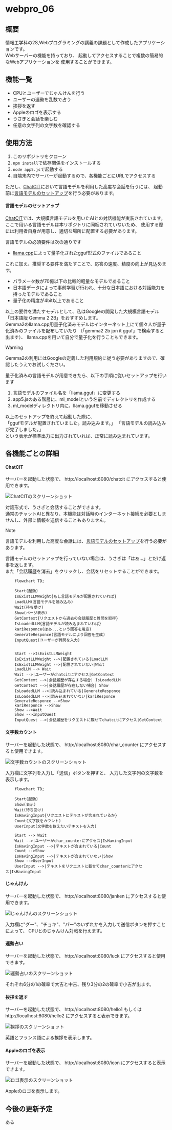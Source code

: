 # webpro_06
## 概要
情報工学科の2S,Webプログラミングの講義の課題として作成したアプリケーションです。  
Webサーバーの機能を持っており、
起動してアクセスすることで複数の簡易的なWebアプリケーションを
使用することができます。  

## 機能一覧
- CPUとユーザーでじゃんけんを行う
- ユーザーの運勢を乱数で占う
- 挨拶を返す
- Appleのロゴを表示する
- うさぎと会話を楽しむ
- 任意の文字列の文字数を確認する

## 使用方法
1. このリポジトリをクローン
1. ```npm install```で依存関係をインストールする
1. ```node app5.js```で起動する
1. 自端末内でサーバーが起動するので、各機能ごとにURLでアクセスする

ただし、[ChatCIT](#chatcit)において言語モデルを利用した高度な会話を行うには、
起動前に[言語モデルのセットアップ](#言語モデルのセットアップ)を行う必要があります。

#### 言語モデルのセットアップ
[ChatCIT](#chatcit)では、大規模言語モデルを用いたAIとの対話機能が実装されています。
ここで用いる言語モデルは本リポジトリに同梱されていないため、
使用する際には利用者自身が用意し、適切な場所に配置する必要があります。
  
言語モデルの必須要件は次の通りです
 - [llama.cpp](https://github.com/ggerganov/llama.cpp)によって量子化されたgguf形式のファイルであること
  
これに加え、推奨する要件を満たすことで、応答の速度、精度の向上が見込めます。
 - パラメータ数が70億以下の比較的軽量なモデルであること
 - 日本語データによって事前学習が行われ、十分な日本語における対話能力を持ったモデルであること
 - 量子化の精度が4bit以上であること

以上の要件を満たすモデルとして、私はGoogleの開発した大規模言語モデル「日本語版 Gemma 2 2B」をおすすめします。  
Gemma2のllama.cpp用量子化済みモデルはインターネット上にて個々人が量子化済みのファイルを配布していたり
（「gemma2 2b jpn it gguf」で検索すると出ます）、
llama.cppを用いて自分で量子化を行うこともできます。  

> [!WARNING]
> Gemma2の利用にはGoogleの定義した利用規約に従う必要がありますので、確認したうえでお試しください。

量子化済みの言語モデルが用意できたら、以下の手順に従いセットアップを行います
1. 言語モデルのファイル名を「llama.gguf」に変更する
1. app5.jsのある階層に、ml_modelという名前でディレクトリを作成する
1. ml_modelディレクトリ内に、llama.ggufを移動させる

以上のセットアップを終えて起動した際に、  
「ggufモデルが配置されていました。読み込みます。」
「言語モデルの読み込みが完了しました。」  
という表示が標準出力に出力されていれば、正常に読み込まれています。

## 各機能ごとの詳細

#### ChatCIT
サーバーを起動した状態で、
http://localhost:8080/chatcit
にアクセスすると使用できます。

![ChatCITのスクリーンショット](https://github.com/user-attachments/assets/2e8bc7fc-d735-423f-825d-71e072fcf633)

対話形式で、うさぎと会話することができます。  
通常のチャットAIと異なり、本機能は対話時のインターネット接続を必要としませんし、外部に情報を送信することもありません。  

> [!NOTE]
> 言語モデルを利用した高度な会話には、[言語モデルのセットアップ](#言語モデルのセットアップ)を行う必要があります。

言語モデルのセットアップを行っていない場合は、うさぎは「はあ...」とだけ返事を返します。  
また「会話履歴を消去」をクリックし、会話をリセットすることができます。


```mermaid
    flowchart TD;

    Start(起動)
    IsExistLLMWeight{もし言語モデルが配置されていれば}
    LoadLLM(言語モデルを読み込み)
    Wait(待ち受け)
    Show(ページ表示)
    GetContext{リクエストから過去の会話履歴と質問を取得}
    IsLoadedLLM{言語モデルが読み込まれていれば}
    kariResponce(はあ...という回答を用意)
    GenerateResponce(言語モデルにより回答を生成)
    InputQuest(ユーザーが質問を入力)


    Start -->IsExistLLMWeight
    IsExistLLMWeight -->|配置されている|LoadLLM
    IsExistLLMWeight -->|配置されていない|Wait
    LoadLLM --> Wait
    Wait -->|ユーザーがchatcitにアクセス|GetContext
    GetContext -->|会話履歴が存在する場合| IsLoadedLLM
    GetContext -->|会話履歴が存在しない場合| Show
    IsLoadedLLM -->|読み込まれている|GenerateResponce
    IsLoadedLLM -->|読み込まれていない|kariResponce
    GenerateResponce -->Show
    kariResponce -->Show
    Show -->Wait
    Show -->InputQuest
    InputQuest -->|会話履歴をリクエストに載せてchatcitにアクセス|GetContext
```

#### 文字数カウント
サーバーを起動した状態で、
http://localhost:8080/char_counter
にアクセスすると使用できます。

![文字数カウントのスクリーンショット](https://github.com/user-attachments/assets/df04bfa6-bc4b-4f10-8605-fb2b53fccc16)

入力欄に文字列を入力し「送信」ボタンを押すと、
入力した文字列の文字数を表示します。

```mermaid
    flowchart TD;

    Start(起動)
    Show(表示)
    Wait(待ち受け)
    IsHavingInput{リクエストにテキストが含まれているか}
    Count(文字数をカウント)
    UserInput(文字数を数えたいテキストを入力)

    Start --> Wait
    Wait -->|ユーザーがchar_counterにアクセス|IsHavingInput
    IsHavingInput -->|テキストが含まれている|Count
    Count -->Show
    IsHavingInput -->|テキストが含まれていない|Show
    Show -->UserInput
    UserInput -->|テキストをリクエストに載せてchar_counterにアクセス|IsHavingInput

```

#### じゃんけん
サーバーを起動した状態で、
http://localhost:8080/janken
にアクセスすると使用できます。


![じゃんけんのスクリーンショット](https://github.com/user-attachments/assets/4886cf59-8f46-4eec-b673-6fe91edeff62)

入力欄に"グー"、"チョキ"、"パー"のいずれかを入力して送信ボタンを押すことによって、
CPUとのじゃんけん対戦を行えます。


#### 運勢占い
サーバーを起動した状態で、
http://localhost:8080/luck
にアクセスすると使用できます。

![運勢占いのスクリーンショット](https://github.com/user-attachments/assets/63724718-b8f2-41b0-b804-486d309318eb)

それぞれ6分の1の確率で大吉と中吉、残り3分の2の確率で小吉が出ます。


#### 挨拶を返す
サーバーを起動した状態で、
http://localhost:8080/hello1
もしくは
http://localhost:8080/hello2
にアクセスすると表示できます。

![挨拶のスクリーンショット](https://github.com/user-attachments/assets/18cd8fe9-b955-4350-af8c-0f95c703c994)

英語とフランス語による挨拶を表示します。

#### Appleのロゴを表示
サーバーを起動した状態で、
http://localhost:8080/icon
にアクセスすると表示できます。

![ロゴ表示のスクリーンショット](https://github.com/user-attachments/assets/62c647d1-fadf-4780-99ca-c6a6e5b86111)


Appleのロゴを表示します。

## 今後の更新予定
ある

